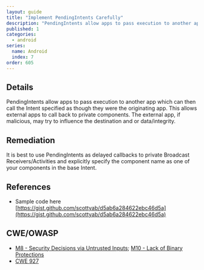 ```yaml
---
layout: guide
title: "Implement PendingIntents Carefully"
description: "PendingIntents allow apps to pass execution to another app which can then call the Intent specified as though they were the originating app."
published: 1
categories:
  - android
series:
  name: Android
  index: 7
order: 605
--- 
```


## Details 

PendingIntents allow apps to pass execution to another app which can then call the Intent specified as though they were the originating app. This allows external apps to call back to private components.  The external app, if malicious, may try to influence the destination and or data/integrity.

## Remediation

It is best to use PendingIntents as delayed callbacks to private Broadcast Receivers/Activities and explicitly specify the component name as one of your components in the base Intent.

## References 

 * Sample code here [https://gist.github.com/scottyab/d5ab6a284622ebc46d5a](https://gist.github.com/scottyab/d5ab6a284622ebc46d5a)

## CWE/OWASP

 * [M8 - Security Decisions via Untrusted Inputs](https://www.owasp.org/index.php/Mobile_Top_10_2014-M8); [M10 - Lack of Binary Protections](https://www.owasp.org/index.php/Mobile_Top_10_2014-M10)
 * [CWE 927](http://cwe.mitre.org/data/definitions/927.html)
